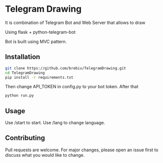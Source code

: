 # Telegram Drawing

It is combination of Telegram Bot and Web Server that allows to draw

Using flask + python-telegram-bot

Bot is built using MVC pattern.

## Installation


```bash
git clone https://github.com/brebiv/TelegramDrawing.git
cd TelegramDrawing
pip install -r requirements.txt
```
Then change API_TOKEN in config.py to your bot token.
After that

```bash
python run.py
```
## Usage
Use /start to start.
Use /lang to change language.

## Contributing
Pull requests are welcome. For major changes, please open an issue first to discuss what you would like to change.
